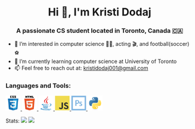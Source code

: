 

<h1 align="center">Hi 👋, I'm Kristi Dodaj</h1>
<h3 align="center">A passionate CS student located in Toronto, Canada 🇨🇦</h3>

- 👀 I’m interested in computer science 👨‍💻, acting 🎬, and football(soccer) ⚽️ 
- 🌱 I’m currently learning computer science at University of Toronto
- 📫 Feel free to reach out at: kristidodaj001@gmail.com



<h3 align="left">Languages and Tools:</h3>
<p align="left"> <a href="https://www.w3schools.com/css/" target="_blank"> <img src="https://raw.githubusercontent.com/devicons/devicon/master/icons/css3/css3-original-wordmark.svg" alt="css3" width="40" height="40"/> </a> <a href="https://www.w3.org/html/" target="_blank"> <img src="https://raw.githubusercontent.com/devicons/devicon/master/icons/html5/html5-original-wordmark.svg" alt="html5" width="40" height="40"/> </a> <a href="https://www.java.com" target="_blank"> <img src="https://raw.githubusercontent.com/devicons/devicon/master/icons/java/java-original.svg" alt="java" width="40" height="40"/> </a> <a href="https://developer.mozilla.org/en-US/docs/Web/JavaScript" target="_blank"> <img src="https://raw.githubusercontent.com/devicons/devicon/master/icons/javascript/javascript-original.svg" alt="javascript" width="40" height="40"/> </a> <a href="https://www.photoshop.com/en" target="_blank"> <img src="https://raw.githubusercontent.com/devicons/devicon/master/icons/photoshop/photoshop-line.svg" alt="photoshop" width="40" height="40"/> </a> <a href="https://www.python.org" target="_blank"> <img src="https://raw.githubusercontent.com/devicons/devicon/master/icons/python/python-original.svg" alt="python" width="40" height="40"/> </a> </p>

<div>
Stats: 
  
  
  
  <img src="https://github-readme-stats.vercel.app/api/top-langs/?username=KristiDodaj&hide=jupyter%20notebook,TeX&theme=tokyonight"/>
  <img align="top" src="https://github-readme-stats.vercel.app/api?username=KristiDodaj&count_private=true&theme=tokyonight"/>
</div>
